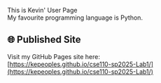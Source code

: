 This is Kevin' User Page  
My favourite programming language is Python.  
## 🌐 Published Site

Visit my GitHub Pages site here:   
[https://kepeoples.github.io/cse110-sp2025-Lab1/](https://kepeoples.github.io/cse110-sp2025-Lab1/)
